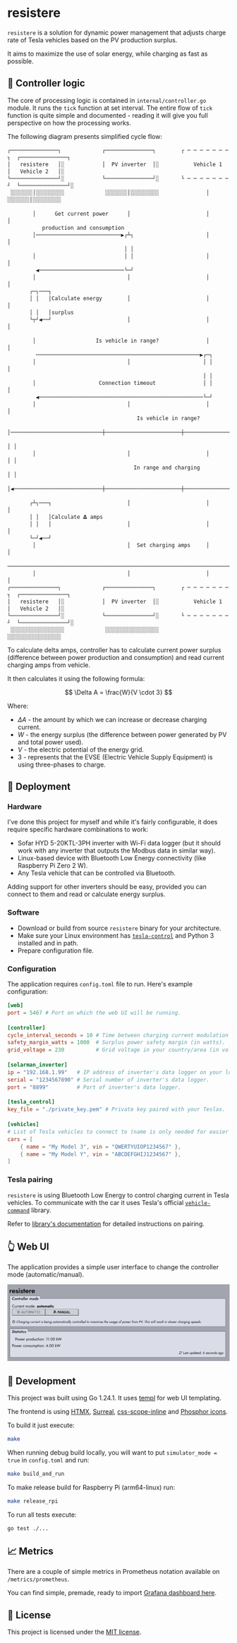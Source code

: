 # resistere

`resistere` is a solution for dynamic power management that adjusts charge rate of Tesla vehicles based on the PV production surplus.

It aims to maximize the use of solar energy, while charging as fast as possible.

## 🔋 Controller logic

The core of processing logic is contained in `internal/controller.go` module. It runs the `tick` function at set interval.
The entire flow of `tick` function is quite simple and documented - reading it will give you full perspective on how the processing works.

The following diagram presents simplified cycle flow:

```
┌───────────────┐             ┌───────────────┐        ┌ ─ ─ ─ ─ ─ ─ ─ ┐  ┌───────────────┐
│   resistere   │░            │  PV inverter  │░           Vehicle 1      │   Vehicle 2   │░
└───────────────┘░            └───────────────┘░       └ ─ ─ ─ ─ ─ ─ ─ ┘  └───────────────┘░
 ░░░░░░░│░░░░░░░░░             ░░░░░░░│░░░░░░░░░               │           ░░░░░░░│░░░░░░░░░

        │      Get current power      │                        │                  │
           production and consumption
        │───────────────────────────▶┌┴┐                       │                  │
                                     │ │
        │                            │ │                       │                  │
         ◀───────────────────────────└─┘
        │                             │                        │                  │
       ┌─┐───┐
       │ │   │Calculate energy        │                        │                  │
       │ │   │surplus
       └┬┘◀──┘                        │                        │                  │

        │                   Is vehicle in range?               │                  │
         ────────────────────────────────────────────────────▶┌─┐
        │                             │                       │ │                 │
                                                              │ │
        │                    Connection timeout               │ │                 │
         ◀────────────────────────────────────────────────────└─┘
        │                             │                        │                  │
                                         Is vehicle in range?
        │─────────────────────────────┼────────────────────────┼────────────────▶┌┴┐
                                                                                 │ │
        │                             │                        │                 │ │
                                        In range and charging                    │ │
        │◀────────────────────────────┼────────────────────────┼─────────────────└┬┘

       ┌┴┐───┐                        │                        │                  │
       │ │   │Calculate 𝚫 amps
       │ │   │                        │                        │                  │
       └─┘◀──┘
        │                             │  Set charging amps     │                  │
         ────────────────────────────────────────────────────────────────────────▶
        │                             │                        │                  │
┌───────────────┐             ┌───────────────┐        ┌ ─ ─ ─ ─ ─ ─ ─ ┐  ┌───────────────┐
│   resistere   │░            │  PV inverter  │░           Vehicle 1      │   Vehicle 2   │░
└───────────────┘░            └───────────────┘░       └ ─ ─ ─ ─ ─ ─ ─ ┘  └───────────────┘░
 ░░░░░░░░░░░░░░░░░             ░░░░░░░░░░░░░░░░░                           ░░░░░░░░░░░░░░░░░
```

To calculate delta amps, controller has to calculate current power surplus (difference between power production and consumption) and read current charging amps from vehicle.

It then calculates it using the following formula:

$$
\Delta A = \frac{W}{V \cdot 3}
$$

Where:

- $\Delta A$ - the amount by which we can increase or decrease charging current.
- $W$ - the energy surplus (the difference between power generated by PV and total power used).
- $V$ - the electric potential of the energy grid.
- $3$ - represents that the EVSE (Electric Vehicle Supply Equipment) is using three-phases to charge.

## 🚀 Deployment

### Hardware

I've done this project for myself and while it's fairly configurable, it does require specific hardware combinations to work:

- Sofar HYD 5-20KTL-3PH inverter with Wi-Fi data logger (but it should work with any inverter that outputs the Modbus data in similar way).
- Linux-based device with Bluetooth Low Energy connectivity (like Raspberry Pi Zero 2 W).
- Any Tesla vehicle that can be controlled via Bluetooth.

Adding support for other inverters should be easy, provided you can connect to them and read or calculate energy surplus.

### Software

- Download or build from source `resistere` binary for your architecture.
- Make sure your Linux environment has [`tesla-control`](https://github.com/teslamotors/vehicle-command/blob/main/cmd/tesla-control/README.md) and Python 3 installed and in path.
- Prepare configuration file.

### Configuration

The application requires `config.toml` file to run. Here's example configuration:

```toml
[web]
port = 5467 # Port on which the web UI will be running.

[controller]
cycle_interval_seconds = 10 # Time between charging current modulation (in seconds).
safety_margin_watts = 1000  # Surplus power safety margin (in watts).
grid_voltage = 230          # Grid voltage in your country/area (in volts).

[solarman_inverter]
ip = "192.168.1.99"   # IP address of inverter's data logger on your local network.
serial = "1234567890" # Serial number of inverter's data logger.
port = "8899"         # Port of inverter's data logger.

[tesla_control]
key_file = "./private_key.pem" # Private key paired with your Teslas.

[vehicles]
# List of Tesla vehicles to connect to (name is only needed for easier identification in logs).
cars = [
    { name = "My Model 3", vin = "QWERTYUIOP1234567" },
    { name = "My Model Y", vin = "ABCDEFGHIJ1234567" },
]
```

### Tesla pairing

`resistere` is using Bluetooth Low Energy to control charging current in Tesla vehicles. To communicate with the car it uses Tesla's official [`vehicle-command`](https://github.com/teslamotors/vehicle-command) library.

Refer to [library's documentation](https://github.com/teslamotors/vehicle-command/blob/main/README.md) for detailed instructions on pairing.

## 👆 Web UI

The application provides a simple user interface to change the controller mode (automatic/manual).

![Screenshot of user interface](resources/webui_screenshot.png)

## 🚧 Development

This project was built using Go 1.24.1. It uses [templ](https://templ.guide/) for web UI templating.

The frontend is using [HTMX](https://htmx.org/), [Surreal](https://github.com/gnat/surreal), [css-scope-inline](https://github.com/gnat/css-scope-inline) and [Phosphor icons](https://phosphoricons.com/).

To build it just execute:

```sh
make
```

When running debug build locally, you will want to put `simulator_mode = true` in `config.toml` and run:

```sh
make build_and_run
```

To make release build for Raspberry Pi (arm64-linux) run:

```sh
make release_rpi
```

To run all tests execute:

```sh
go test ./...
```

## 📈 Metrics

There are a couple of simple metrics in Prometheus notation available on `/metrics/prometheus`.

You can find simple, premade, ready to import [Grafana dashboard here](resources/grafana_dashboard.json).

## 📜 License

This project is licensed under the [MIT license](LICENSE).
